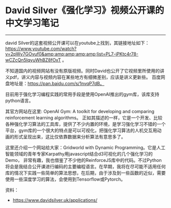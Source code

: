 # David Silver《强化学习》视频公开课的中文学习笔记
---

david Silver的这套视频公开课可以在youtube上找到，其链接地址如下：https://www.youtube.com/watch?v=2pWv7GOvuf0&amp;amp;amp;amp;amp;list=PL7-jPKtc4r78-wCZcQn5IqyuWhBZ8fOxT 。

不知道国内的视频网站有没有原版视频。同时David也公开了它视频里所使用的讲义pdf，讲义内容与视频内容在某些地方有细微差别，应该是讲义更新些。 百度网盘地址是：https://pan.baidu.com/s/1nvqP7dB。 

目前用于强化学习编程实践的常用手段是使用OpenAI推出的gym库，该库支持python语言。

其官方网站在这里: OpenAI Gym: A toolkit for developing and comparing reinforcement learning algorithms。 正如其描述的一样，它是一个开发、比较各种强化学习算法的工具库，提供了不少内置的环境，是学习强化学习不错的一个平台，gym库的一个很大的特点是可以可视化，把强化学习算法的人机交互用动画的形式呈现出来，这比仅依靠数据来分析算法有意思多了。

这里还介绍一个网站给大家：Gridworld with Dynamic Programming。它是人工智能领域的青年专家Karpathy用javascript结合d3可视化的几个强化学习的Demo，
非常有趣，我也借鉴了不少他的ReinforceJS库中的代码。不过Python将会是我结合公开课进行编码的主要编程语言。在早期，我将在尽可能不适用任何库的情况下实践一些简单的算法思想，在后期，由于涉及到一些函数的近似，需要使用一些深度学习的算法，会使用到Tensorflow或Pytorch。


资料：
- https://www.davidsilver.uk/applications/


